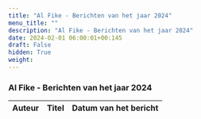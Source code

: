 ```yaml
---
title: "Al Fike - Berichten van het jaar 2024"
menu_title: ""
description: "Al Fike - Berichten van het jaar 2024"
date: 2024-02-01 06:00:01+00:145
draft: False
hidden: True
weight:
---
```

### Al Fike - Berichten van het jaar 2024

**Auteur** | **Titel** | **Datum van het bericht**
---|---|---
